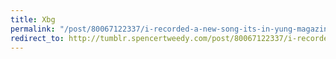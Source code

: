 ```yaml
---
title: Xbg
permalink: "/post/80067122337/i-recorded-a-new-song-its-in-yung-magazines"
redirect_to: http://tumblr.spencertweedy.com/post/80067122337/i-recorded-a-new-song-its-in-yung-magazines
---
```


